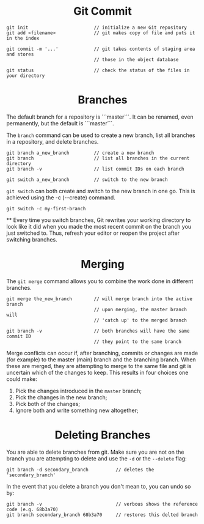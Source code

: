 <h1 align=center>Git Commit</h1>

    git init                        // initialize a new Git repository
    git add <filename>              // git makes copy of file and puts it in the index

    git commit -m '...'             // git takes contents of staging area and stores
                                    // those in the object database

    git status                      // check the status of the files in your directory

<h1 align=center>Branches</h1>
The default branch for a repository is ```master```. It can be renamed, even permanently, but the default is ```master```.

The ```branch``` command can be used to create a new branch, list all branches in a repository, and delete branches.

    git branch a_new_branch         // create a new branch
    git branch                      // list all branches in the current directory
    git branch -v                   // list commit IDs on each branch

    git switch a_new_branch         // switch to the new branch
    
```git switch``` can both create and switch to the new branch in one go. This is achieved using the -c (--create) command.

    git switch -c my-first-branch

** Every time you switch branches, Git rewrites your working directory to look like it did when you made the most recent commit on the branch you just switched to. Thus, refresh your editor or reopen the project after switching branches.

<h1 align=center>Merging</h1>

The ```git merge``` command allows you to combine the work done in different branches.

    git merge the_new_branch        // will merge branch into the active branch
                                    // upon merging, the master branch will 
                                    // 'catch up' to the merged branch

    git branch -v                   // both branches will have the same commit ID
                                    // they point to the same branch

Merge conflicts can occur if, after branching, commits or changes are made (for example) to the master (main) branch and the branching branch. When these are merged, they are attempting to merge to the same file and git is uncertain which of the changes to keep. This results in four choices one could make:

1. Pick the changes introduced in the ```master``` branch;
2. Pick the changes in the new branch;
3. Pick both of the changes;
4. Ignore both and write something new altogether;

<h1 align=center>Deleting Branches</h1>

You are able to delete branches from git. Make sure you are not on the branch you are attempting to delete and use the ```-d``` or the ```--delete``` flag:

    git branch -d secondary_branch          // deletes the 'secondary_branch'

In the event that you delete a branch you don't mean to, you can undo so by:

    git branch -v                           // verbous shows the reference code (e.g. 68b3a70)
    git branch secondary_branch 68b3a70     // restores this delted branch